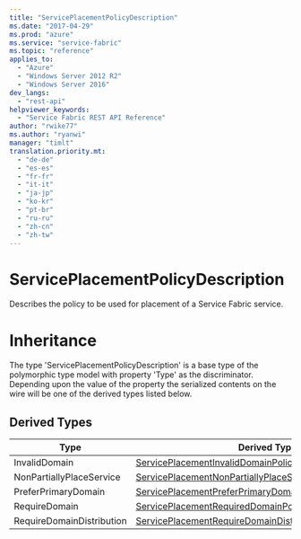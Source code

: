 ```yaml
---
title: "ServicePlacementPolicyDescription"
ms.date: "2017-04-29"
ms.prod: "azure"
ms.service: "service-fabric"
ms.topic: "reference"
applies_to: 
  - "Azure"
  - "Windows Server 2012 R2"
  - "Windows Server 2016"
dev_langs: 
  - "rest-api"
helpviewer_keywords: 
  - "Service Fabric REST API Reference"
author: "rwike77"
ms.author: "ryanwi"
manager: "timlt"
translation.priority.mt: 
  - "de-de"
  - "es-es"
  - "fr-fr"
  - "it-it"
  - "ja-jp"
  - "ko-kr"
  - "pt-br"
  - "ru-ru"
  - "zh-cn"
  - "zh-tw"
---
```

# ServicePlacementPolicyDescription

Describes the policy to be used for placement of a Service Fabric service.
# Inheritance

The type 'ServicePlacementPolicyDescription' is a base type of the polymorphic type model with property 'Type' as the discriminator.
Depending upon the value of the property the serialized contents on the wire will be one of the derived types listed below.
## Derived Types

| Type | Derived Type |
| --- | --- | 
| InvalidDomain | [ServicePlacementInvalidDomainPolicyDescription](sfclient-model-serviceplacementinvaliddomainpolicydescription.md) |
| NonPartiallyPlaceService | [ServicePlacementNonPartiallyPlaceServicePolicyDescription](sfclient-model-serviceplacementnonpartiallyplaceservicepolicydescription.md) |
| PreferPrimaryDomain | [ServicePlacementPreferPrimaryDomainPolicyDescription](sfclient-model-serviceplacementpreferprimarydomainpolicydescription.md) |
| RequireDomain | [ServicePlacementRequiredDomainPolicyDescription](sfclient-model-serviceplacementrequireddomainpolicydescription.md) |
| RequireDomainDistribution | [ServicePlacementRequireDomainDistributionPolicyDescription](sfclient-model-serviceplacementrequiredomaindistributionpolicydescription.md) |


